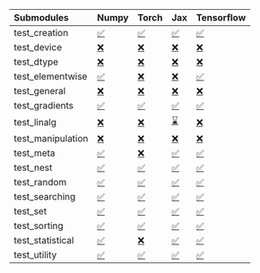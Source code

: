 | Submodules        | Numpy                                                                                                                           | Torch                                                                                                                           | Jax                                                                                                                             | Tensorflow                                                                                                                      |
|:------------------|:--------------------------------------------------------------------------------------------------------------------------------|:--------------------------------------------------------------------------------------------------------------------------------|:--------------------------------------------------------------------------------------------------------------------------------|:--------------------------------------------------------------------------------------------------------------------------------|
| test_creation     | <a href="https://github.com/unifyai/ivy/runs/7952475843?check_suite_focus=true" rel="noopener noreferrer" target="_blank">✅</a> | <a href="https://github.com/unifyai/ivy/runs/7952478187?check_suite_focus=true" rel="noopener noreferrer" target="_blank">✅</a> | <a href="https://github.com/unifyai/ivy/runs/7952480904?check_suite_focus=true" rel="noopener noreferrer" target="_blank">✅</a> | <a href="https://github.com/unifyai/ivy/runs/7952483433?check_suite_focus=true" rel="noopener noreferrer" target="_blank">✅</a> |
| test_device       | <a href="https://github.com/unifyai/ivy/runs/7952476012?check_suite_focus=true" rel="noopener noreferrer" target="_blank">❌</a> | <a href="https://github.com/unifyai/ivy/runs/7952478342?check_suite_focus=true" rel="noopener noreferrer" target="_blank">❌</a> | <a href="https://github.com/unifyai/ivy/runs/7952481062?check_suite_focus=true" rel="noopener noreferrer" target="_blank">❌</a> | <a href="https://github.com/unifyai/ivy/runs/7952483661?check_suite_focus=true" rel="noopener noreferrer" target="_blank">❌</a> |
| test_dtype        | <a href="https://github.com/unifyai/ivy/runs/7952476152?check_suite_focus=true" rel="noopener noreferrer" target="_blank">❌</a> | <a href="https://github.com/unifyai/ivy/runs/7952478501?check_suite_focus=true" rel="noopener noreferrer" target="_blank">❌</a> | <a href="https://github.com/unifyai/ivy/runs/7952481236?check_suite_focus=true" rel="noopener noreferrer" target="_blank">❌</a> | <a href="https://github.com/unifyai/ivy/runs/7952484021?check_suite_focus=true" rel="noopener noreferrer" target="_blank">❌</a> |
| test_elementwise  | <a href="https://github.com/unifyai/ivy/runs/7952476305?check_suite_focus=true" rel="noopener noreferrer" target="_blank">✅</a> | <a href="https://github.com/unifyai/ivy/runs/7952478653?check_suite_focus=true" rel="noopener noreferrer" target="_blank">❌</a> | <a href="https://github.com/unifyai/ivy/runs/7952481446?check_suite_focus=true" rel="noopener noreferrer" target="_blank">❌</a> | <a href="https://github.com/unifyai/ivy/runs/7952484293?check_suite_focus=true" rel="noopener noreferrer" target="_blank">✅</a> |
| test_general      | <a href="https://github.com/unifyai/ivy/runs/7952476465?check_suite_focus=true" rel="noopener noreferrer" target="_blank">❌</a> | <a href="https://github.com/unifyai/ivy/runs/7952478806?check_suite_focus=true" rel="noopener noreferrer" target="_blank">❌</a> | <a href="https://github.com/unifyai/ivy/runs/7952481639?check_suite_focus=true" rel="noopener noreferrer" target="_blank">❌</a> | <a href="https://github.com/unifyai/ivy/runs/7952484609?check_suite_focus=true" rel="noopener noreferrer" target="_blank">❌</a> |
| test_gradients    | <a href="https://github.com/unifyai/ivy/runs/7952476587?check_suite_focus=true" rel="noopener noreferrer" target="_blank">✅</a> | <a href="https://github.com/unifyai/ivy/runs/7952478975?check_suite_focus=true" rel="noopener noreferrer" target="_blank">✅</a> | <a href="https://github.com/unifyai/ivy/runs/7952481780?check_suite_focus=true" rel="noopener noreferrer" target="_blank">✅</a> | <a href="https://github.com/unifyai/ivy/runs/7952484804?check_suite_focus=true" rel="noopener noreferrer" target="_blank">✅</a> |
| test_linalg       | <a href="https://github.com/unifyai/ivy/runs/7952476707?check_suite_focus=true" rel="noopener noreferrer" target="_blank">❌</a> | <a href="https://github.com/unifyai/ivy/runs/7952479131?check_suite_focus=true" rel="noopener noreferrer" target="_blank">❌</a> | <a href="https://github.com/unifyai/ivy/runs/7952481967?check_suite_focus=true" rel="noopener noreferrer" target="_blank">⌛</a> | <a href="https://github.com/unifyai/ivy/runs/7952485025?check_suite_focus=true" rel="noopener noreferrer" target="_blank">❌</a> |
| test_manipulation | <a href="https://github.com/unifyai/ivy/runs/7952476837?check_suite_focus=true" rel="noopener noreferrer" target="_blank">❌</a> | <a href="https://github.com/unifyai/ivy/runs/7952479333?check_suite_focus=true" rel="noopener noreferrer" target="_blank">❌</a> | <a href="https://github.com/unifyai/ivy/runs/7952482149?check_suite_focus=true" rel="noopener noreferrer" target="_blank">❌</a> | <a href="https://github.com/unifyai/ivy/runs/7952485180?check_suite_focus=true" rel="noopener noreferrer" target="_blank">❌</a> |
| test_meta         | <a href="https://github.com/unifyai/ivy/runs/7952476972?check_suite_focus=true" rel="noopener noreferrer" target="_blank">✅</a> | <a href="https://github.com/unifyai/ivy/runs/7952479511?check_suite_focus=true" rel="noopener noreferrer" target="_blank">❌</a> | <a href="https://github.com/unifyai/ivy/runs/7952482277?check_suite_focus=true" rel="noopener noreferrer" target="_blank">✅</a> | <a href="https://github.com/unifyai/ivy/runs/7952485335?check_suite_focus=true" rel="noopener noreferrer" target="_blank">✅</a> |
| test_nest         | <a href="https://github.com/unifyai/ivy/runs/7952477078?check_suite_focus=true" rel="noopener noreferrer" target="_blank">✅</a> | <a href="https://github.com/unifyai/ivy/runs/7952479646?check_suite_focus=true" rel="noopener noreferrer" target="_blank">✅</a> | <a href="https://github.com/unifyai/ivy/runs/7952482437?check_suite_focus=true" rel="noopener noreferrer" target="_blank">✅</a> | <a href="https://github.com/unifyai/ivy/runs/7952485538?check_suite_focus=true" rel="noopener noreferrer" target="_blank">✅</a> |
| test_random       | <a href="https://github.com/unifyai/ivy/runs/7952477218?check_suite_focus=true" rel="noopener noreferrer" target="_blank">✅</a> | <a href="https://github.com/unifyai/ivy/runs/7952479787?check_suite_focus=true" rel="noopener noreferrer" target="_blank">✅</a> | <a href="https://github.com/unifyai/ivy/runs/7952482636?check_suite_focus=true" rel="noopener noreferrer" target="_blank">✅</a> | <a href="https://github.com/unifyai/ivy/runs/7952485736?check_suite_focus=true" rel="noopener noreferrer" target="_blank">✅</a> |
| test_searching    | <a href="https://github.com/unifyai/ivy/runs/7952477370?check_suite_focus=true" rel="noopener noreferrer" target="_blank">✅</a> | <a href="https://github.com/unifyai/ivy/runs/7952479968?check_suite_focus=true" rel="noopener noreferrer" target="_blank">✅</a> | <a href="https://github.com/unifyai/ivy/runs/7952482759?check_suite_focus=true" rel="noopener noreferrer" target="_blank">✅</a> | <a href="https://github.com/unifyai/ivy/runs/7952485894?check_suite_focus=true" rel="noopener noreferrer" target="_blank">✅</a> |
| test_set          | <a href="https://github.com/unifyai/ivy/runs/7952477518?check_suite_focus=true" rel="noopener noreferrer" target="_blank">✅</a> | <a href="https://github.com/unifyai/ivy/runs/7952480150?check_suite_focus=true" rel="noopener noreferrer" target="_blank">✅</a> | <a href="https://github.com/unifyai/ivy/runs/7952482886?check_suite_focus=true" rel="noopener noreferrer" target="_blank">✅</a> | <a href="https://github.com/unifyai/ivy/runs/7952486056?check_suite_focus=true" rel="noopener noreferrer" target="_blank">✅</a> |
| test_sorting      | <a href="https://github.com/unifyai/ivy/runs/7952477695?check_suite_focus=true" rel="noopener noreferrer" target="_blank">✅</a> | <a href="https://github.com/unifyai/ivy/runs/7952480321?check_suite_focus=true" rel="noopener noreferrer" target="_blank">✅</a> | <a href="https://github.com/unifyai/ivy/runs/7952483000?check_suite_focus=true" rel="noopener noreferrer" target="_blank">✅</a> | <a href="https://github.com/unifyai/ivy/runs/7952486245?check_suite_focus=true" rel="noopener noreferrer" target="_blank">✅</a> |
| test_statistical  | <a href="https://github.com/unifyai/ivy/runs/7952477849?check_suite_focus=true" rel="noopener noreferrer" target="_blank">✅</a> | <a href="https://github.com/unifyai/ivy/runs/7952480578?check_suite_focus=true" rel="noopener noreferrer" target="_blank">❌</a> | <a href="https://github.com/unifyai/ivy/runs/7952483143?check_suite_focus=true" rel="noopener noreferrer" target="_blank">✅</a> | <a href="https://github.com/unifyai/ivy/runs/7952486481?check_suite_focus=true" rel="noopener noreferrer" target="_blank">✅</a> |
| test_utility      | <a href="https://github.com/unifyai/ivy/runs/7952478018?check_suite_focus=true" rel="noopener noreferrer" target="_blank">✅</a> | <a href="https://github.com/unifyai/ivy/runs/7952480748?check_suite_focus=true" rel="noopener noreferrer" target="_blank">✅</a> | <a href="https://github.com/unifyai/ivy/runs/7952483281?check_suite_focus=true" rel="noopener noreferrer" target="_blank">✅</a> | <a href="https://github.com/unifyai/ivy/runs/7952486655?check_suite_focus=true" rel="noopener noreferrer" target="_blank">✅</a> |